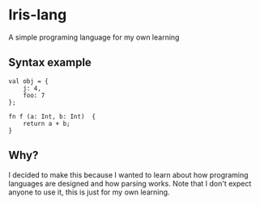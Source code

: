 # Iris-lang

A simple programing language for my own learning

## Syntax example

```
val obj = {
    j: 4,
    foo: 7
};

fn f (a: Int, b: Int)  {
    return a + b;
}
```

## Why?

I decided to make this because I wanted to learn about how programing languages are designed and how parsing works. Note that I don't expect anyone to use it, this is just for my own learning.
